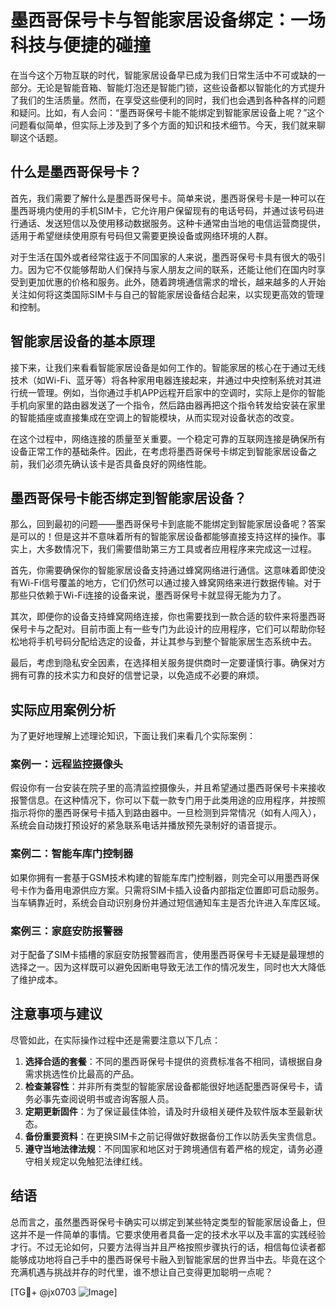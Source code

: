 # 墨西哥保号卡与智能家居设备绑定：一场科技与便捷的碰撞

在当今这个万物互联的时代，智能家居设备早已成为我们日常生活中不可或缺的一部分。无论是智能音箱、智能灯泡还是智能门锁，这些设备都以智能化的方式提升了我们的生活质量。然而，在享受这些便利的同时，我们也会遇到各种各样的问题和疑问。比如，有人会问：“墨西哥保号卡能不能绑定到智能家居设备上呢？”这个问题看似简单，但实际上涉及到了多个方面的知识和技术细节。今天，我们就来聊聊这个话题。

## 什么是墨西哥保号卡？

首先，我们需要了解什么是墨西哥保号卡。简单来说，墨西哥保号卡是一种可以在墨西哥境内使用的手机SIM卡，它允许用户保留现有的电话号码，并通过该号码进行通话、发送短信以及使用移动数据服务。这种卡通常由当地的电信运营商提供，适用于希望继续使用原有号码但又需要更换设备或网络环境的人群。

对于生活在国外或者经常往返于不同国家的人来说，墨西哥保号卡具有很大的吸引力。因为它不仅能够帮助人们保持与家人朋友之间的联系，还能让他们在国内时享受到更加优惠的价格和服务。此外，随着跨境通信需求的增长，越来越多的人开始关注如何将这类国际SIM卡与自己的智能家居设备结合起来，以实现更高效的管理和控制。

## 智能家居设备的基本原理

接下来，让我们来看看智能家居设备是如何工作的。智能家居的核心在于通过无线技术（如Wi-Fi、蓝牙等）将各种家用电器连接起来，并通过中央控制系统对其进行统一管理。例如，当你通过手机APP远程开启家中的空调时，实际上是你的智能手机向家里的路由器发送了一个指令，然后路由器再把这个指令转发给安装在家里的智能插座或直接集成在空调上的智能模块，从而实现对设备状态的改变。

在这个过程中，网络连接的质量至关重要。一个稳定可靠的互联网连接是确保所有设备正常工作的基础条件。因此，在考虑将墨西哥保号卡绑定到智能家居设备之前，我们必须先确认该卡是否具备良好的网络性能。

## 墨西哥保号卡能否绑定到智能家居设备？

那么，回到最初的问题——墨西哥保号卡到底能不能绑定到智能家居设备呢？答案是可以的！但是这并不意味着所有的智能家居设备都能够直接支持这样的操作。事实上，大多数情况下，我们需要借助第三方工具或者应用程序来完成这一过程。

首先，你需要确保你的智能家居设备支持通过蜂窝网络进行通信。这意味着即使没有Wi-Fi信号覆盖的地方，它们仍然可以通过接入蜂窝网络来进行数据传输。对于那些只依赖于Wi-Fi连接的设备来说，墨西哥保号卡就显得无能为力了。

其次，即便你的设备支持蜂窝网络连接，你也需要找到一款合适的软件来将墨西哥保号卡与之配对。目前市面上有一些专门为此设计的应用程序，它们可以帮助你轻松地将手机号码分配给选定的设备，并让其参与到整个智能家居生态系统中去。

最后，考虑到隐私安全因素，在选择相关服务提供商时一定要谨慎行事。确保对方拥有可靠的技术实力和良好的信誉记录，以免造成不必要的麻烦。

## 实际应用案例分析

为了更好地理解上述理论知识，下面让我们来看几个实际案例：

### 案例一：远程监控摄像头
假设你有一台安装在院子里的高清监控摄像头，并且希望通过墨西哥保号卡来接收报警信息。在这种情况下，你可以下载一款专门用于此类用途的应用程序，并按照指示将你的墨西哥保号卡插入到路由器中。一旦检测到异常情况（如有人闯入），系统会自动拨打预设好的紧急联系电话并播放预先录制好的语音提示。

### 案例二：智能车库门控制器
如果你拥有一套基于GSM技术构建的智能车库门控制器，则完全可以用墨西哥保号卡作为备用电源供应方案。只需将SIM卡插入设备内部指定位置即可启动服务。当车辆靠近时，系统会自动识别身份并通过短信通知车主是否允许进入车库区域。

### 案例三：家庭安防报警器
对于配备了SIM卡插槽的家庭安防报警器而言，使用墨西哥保号卡无疑是最理想的选择之一。因为这样既可以避免因断电导致无法工作的情况发生，同时也大大降低了维护成本。

## 注意事项与建议

尽管如此，在实际操作过程中还是需要注意以下几点：

1. **选择合适的套餐**：不同的墨西哥保号卡提供的资费标准各不相同，请根据自身需求挑选性价比最高的产品。
2. **检查兼容性**：并非所有类型的智能家居设备都能很好地适配墨西哥保号卡，请务必事先查阅说明书或咨询客服人员。
3. **定期更新固件**：为了保证最佳体验，请及时升级相关硬件及软件版本至最新状态。
4. **备份重要资料**：在更换SIM卡之前记得做好数据备份工作以防丢失宝贵信息。
5. **遵守当地法律法规**：不同国家和地区对于跨境通信有着严格的规定，请务必遵守相关规定以免触犯法律红线。

## 结语

总而言之，虽然墨西哥保号卡确实可以绑定到某些特定类型的智能家居设备上，但这并不是一件简单的事情。它要求使用者具备一定的技术水平以及丰富的实践经验才行。不过无论如何，只要方法得当并且严格按照步骤执行的话，相信每位读者都能够成功地将自己手中的墨西哥保号卡融入到智能家居的世界当中去。毕竟在这个充满机遇与挑战并存的时代里，谁不想让自己变得更加聪明一点呢？

[TG💪+ @jx0703 ![Image](https://github.com/user-attachments/assets/dbca1d08-cadb-493c-b0ec-ad6f7a83f270)]